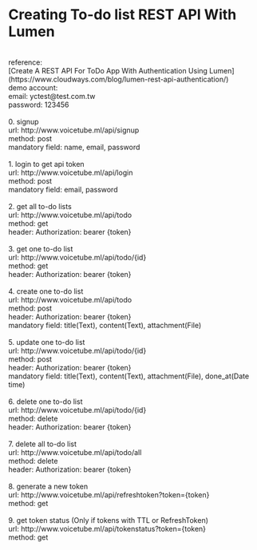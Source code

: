 # Creating To-do list REST API With Lumen<br />
<br />
reference:<br />
[Create A REST API For ToDo App With Authentication Using Lumen](https://www.cloudways.com/blog/lumen-rest-api-authentication/)
<br />
demo account: <br />
email: yctest@test.com.tw<br />
password: 123456<br />
<br />
0. signup <br />
   url: http://www.voicetube.ml/api/signup<br />
   method: post<br />
   mandatory field: name, email, password<br />
<br />
1. login to get api token<br />
   url: http://www.voicetube.ml/api/login<br />
   method: post<br />
   mandatory field: email, password<br />
<br />
2. get all to-do lists<br />
   url: http://www.voicetube.ml/api/todo<br />
   method: get<br />
   header: Authorization: bearer {token}<br />
<br />
3. get one to-do list<br />
   url: http://www.voicetube.ml/api/todo/{id}<br />
   method: get<br />
   header: Authorization: bearer {token}<br />
<br />
4. create one to-do list<br />
   url: http://www.voicetube.ml/api/todo<br />
   method: post<br />
   header: Authorization: bearer {token}<br />
   mandatory field: title(Text), content(Text), attachment(File)<br />
<br />
5. update one to-do list<br />
   url: http://www.voicetube.ml/api/todo/{id}<br />
   method: post<br />
   header: Authorization: bearer {token}<br />
   mandatory field: title(Text), content(Text), attachment(File), done_at(Date time)<br />
<br />
6. delete one to-do list<br />
   url: http://www.voicetube.ml/api/todo/{id}<br />
   method: delete<br />
   header: Authorization: bearer {token}<br />
<br />
7. delete all to-do list<br />
   url: http://www.voicetube.ml/api/todo/all<br />
   method: delete<br />
   header: Authorization: bearer {token}<br />
<br />
8. generate a new token<br />
   url: http://www.voicetube.ml/api/refreshtoken?token={token}<br />
   method: get<br />
<br />
9. get token status (Only if tokens with TTL or RefreshToken)<br />
   url: http://www.voicetube.ml/api/tokenstatus?token={token}<br />
   method: get<br />

